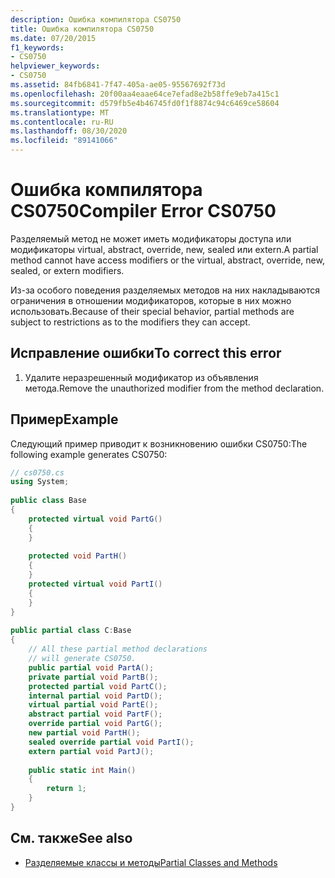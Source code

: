 ```yaml
---
description: Ошибка компилятора CS0750
title: Ошибка компилятора CS0750
ms.date: 07/20/2015
f1_keywords:
- CS0750
helpviewer_keywords:
- CS0750
ms.assetid: 84fb6841-7f47-405a-ae05-95567692f73d
ms.openlocfilehash: 20f00aa4eaae64ce7efad8e2b58ffe9eb7a415c1
ms.sourcegitcommit: d579fb5e4b46745fd0f1f8874c94c6469ce58604
ms.translationtype: MT
ms.contentlocale: ru-RU
ms.lasthandoff: 08/30/2020
ms.locfileid: "89141066"
---
```

# <a name="compiler-error-cs0750"></a><span data-ttu-id="98e2b-103">Ошибка компилятора CS0750</span><span class="sxs-lookup"><span data-stu-id="98e2b-103">Compiler Error CS0750</span></span>
<span data-ttu-id="98e2b-104">Разделяемый метод не может иметь модификаторы доступа или модификаторы virtual, abstract, override, new, sealed или extern.</span><span class="sxs-lookup"><span data-stu-id="98e2b-104">A partial method cannot have access modifiers or the virtual, abstract, override, new, sealed, or extern modifiers.</span></span>  
  
 <span data-ttu-id="98e2b-105">Из-за особого поведения разделяемых методов на них накладываются ограничения в отношении модификаторов, которые в них можно использовать.</span><span class="sxs-lookup"><span data-stu-id="98e2b-105">Because of their special behavior, partial methods are subject to restrictions as to the modifiers they can accept.</span></span>  
  
## <a name="to-correct-this-error"></a><span data-ttu-id="98e2b-106">Исправление ошибки</span><span class="sxs-lookup"><span data-stu-id="98e2b-106">To correct this error</span></span>  
  
1. <span data-ttu-id="98e2b-107">Удалите неразрешенный модификатор из объявления метода.</span><span class="sxs-lookup"><span data-stu-id="98e2b-107">Remove the unauthorized modifier from the method declaration.</span></span>  
  
## <a name="example"></a><span data-ttu-id="98e2b-108">Пример</span><span class="sxs-lookup"><span data-stu-id="98e2b-108">Example</span></span>  
 <span data-ttu-id="98e2b-109">Следующий пример приводит к возникновению ошибки CS0750:</span><span class="sxs-lookup"><span data-stu-id="98e2b-109">The following example generates CS0750:</span></span>  
  
```csharp  
// cs0750.cs  
using System;  
  
public class Base  
{  
    protected virtual void PartG()  
    {  
    }  
  
    protected void PartH()  
    {  
    }  
    protected virtual void PartI()  
    {  
    }  
}  
  
public partial class C:Base  
{  
    // All these partial method declarations  
    // will generate CS0750.  
    public partial void PartA();  
    private partial void PartB();  
    protected partial void PartC();  
    internal partial void PartD();  
    virtual partial void PartE();  
    abstract partial void PartF();  
    override partial void PartG();  
    new partial void PartH();  
    sealed override partial void PartI();  
    extern partial void PartJ();  
  
    public static int Main()  
    {  
        return 1;  
    }  
}  
```  
  
## <a name="see-also"></a><span data-ttu-id="98e2b-110">См. также</span><span class="sxs-lookup"><span data-stu-id="98e2b-110">See also</span></span>

- [<span data-ttu-id="98e2b-111">Разделяемые классы и методы</span><span class="sxs-lookup"><span data-stu-id="98e2b-111">Partial Classes and Methods</span></span>](../programming-guide/classes-and-structs/partial-classes-and-methods.md)
